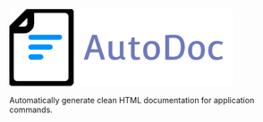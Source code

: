 <img src="https://raw.githubusercontent.com/hershyz/autodoc/master/assets/logo.png"/>
<p>Automatically generate clean HTML documentation for application commands.</p>
